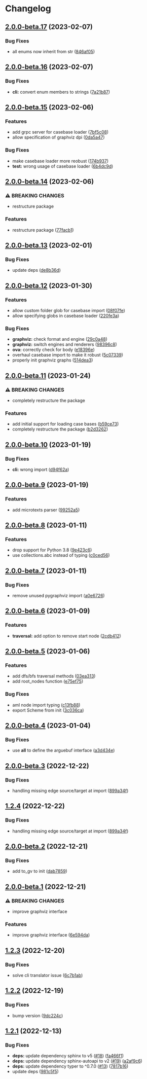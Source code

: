 # Changelog

## [2.0.0-beta.17](https://github.com/recap-utr/arguebuf-python/compare/v2.0.0-beta.16...v2.0.0-beta.17) (2023-02-07)


### Bug Fixes

* all enums now inherit from str ([846af05](https://github.com/recap-utr/arguebuf-python/commit/846af0586a415d1039d03ab95923a9423c248cfb))

## [2.0.0-beta.16](https://github.com/recap-utr/arguebuf-python/compare/v2.0.0-beta.15...v2.0.0-beta.16) (2023-02-07)


### Bug Fixes

* **cli:** convert enum members to strings ([7a21b87](https://github.com/recap-utr/arguebuf-python/commit/7a21b87926269bd57b96b15b559d3d477b7d3795))

## [2.0.0-beta.15](https://github.com/recap-utr/arguebuf-python/compare/v2.0.0-beta.14...v2.0.0-beta.15) (2023-02-06)


### Features

* add grpc server for casebase loader ([7bf5c08](https://github.com/recap-utr/arguebuf-python/commit/7bf5c085f4ff2d22f6fe856e3f5a6b9e2639ec1b))
* allow specification of graphviz dpi ([0da5a47](https://github.com/recap-utr/arguebuf-python/commit/0da5a474bc82361f9657cf6598d36f9923282f5d))


### Bug Fixes

* make casebase loader more reobust ([174b937](https://github.com/recap-utr/arguebuf-python/commit/174b937c783235664d724a53da193082ec1c9256))
* **test:** wrong usage of casebase loader ([6b4dc9d](https://github.com/recap-utr/arguebuf-python/commit/6b4dc9dbee94aa5a09cbdd58915cbf162809b961))

## [2.0.0-beta.14](https://github.com/recap-utr/arguebuf-python/compare/v2.0.0-beta.13...v2.0.0-beta.14) (2023-02-06)


### ⚠ BREAKING CHANGES

* restructure package

### Features

* restructure package ([77facb1](https://github.com/recap-utr/arguebuf-python/commit/77facb129fc215ea3f6682a9df91167e5b3e81c8))

## [2.0.0-beta.13](https://github.com/recap-utr/arguebuf-python/compare/v2.0.0-beta.12...v2.0.0-beta.13) (2023-02-01)


### Bug Fixes

* update deps ([de8b36d](https://github.com/recap-utr/arguebuf-python/commit/de8b36d67a44d4857055b53a83ff5ae3e5a3770b))

## [2.0.0-beta.12](https://github.com/recap-utr/arguebuf-python/compare/v2.0.0-beta.11...v2.0.0-beta.12) (2023-01-30)


### Features

* allow custom folder glob for casebase import ([08f07fe](https://github.com/recap-utr/arguebuf-python/commit/08f07feb33559b9468df1286c822fcd89c640395))
* allow specifying globs in casebase loader ([220fe3a](https://github.com/recap-utr/arguebuf-python/commit/220fe3a3906203c4473ebd2298cd51329ae35152))


### Bug Fixes

* **graphviz:** check format and engine ([29c0a48](https://github.com/recap-utr/arguebuf-python/commit/29c0a4858315479abbb3f34083e9397d6885b0b4))
* **graphviz:** switch engines and renderers ([98396c8](https://github.com/recap-utr/arguebuf-python/commit/98396c876f707fdf1b2ffd00faf8f90ee2d8bafa))
* **ova:** correctly check for body ([e18396e](https://github.com/recap-utr/arguebuf-python/commit/e18396e647636741ccb1c86cb9117a1917bdf508))
* overhaul casebase import to make it robust ([5c07339](https://github.com/recap-utr/arguebuf-python/commit/5c073396dbaf6a57538d166b09af5227b6caaf25))
* properly init graphviz graphs ([514dea3](https://github.com/recap-utr/arguebuf-python/commit/514dea36768a7de4678e08803531e7eca7eb5d8f))

## [2.0.0-beta.11](https://github.com/recap-utr/arguebuf-python/compare/v2.0.0-beta.10...v2.0.0-beta.11) (2023-01-24)


### ⚠ BREAKING CHANGES

* completely restructure the package

### Features

* add initial support for loading case bases ([b59ce73](https://github.com/recap-utr/arguebuf-python/commit/b59ce73417535c8e13b3cf3e0fc6f826fa7be002))
* completely restructure the package ([b2d3262](https://github.com/recap-utr/arguebuf-python/commit/b2d32621c5485d8ed6cb556bb12897d8a0d8ba92))

## [2.0.0-beta.10](https://github.com/recap-utr/arguebuf-python/compare/v2.0.0-beta.9...v2.0.0-beta.10) (2023-01-19)


### Bug Fixes

* **cli:** wrong import ([d94f62a](https://github.com/recap-utr/arguebuf-python/commit/d94f62abc6e46f2556a4cc886cc77be276c42633))

## [2.0.0-beta.9](https://github.com/recap-utr/arguebuf-python/compare/v2.0.0-beta.8...v2.0.0-beta.9) (2023-01-19)


### Features

* add microtexts parser ([99252a5](https://github.com/recap-utr/arguebuf-python/commit/99252a5be4718aec05b318a84210d41ad1313d14))

## [2.0.0-beta.8](https://github.com/recap-utr/arguebuf-python/compare/v2.0.0-beta.7...v2.0.0-beta.8) (2023-01-11)


### Features

* drop support for Python 3.8 ([9e423c6](https://github.com/recap-utr/arguebuf-python/commit/9e423c657175aef810037a06db3ee3883eb125b2))
* use collections.abc instead of typing ([c0ced56](https://github.com/recap-utr/arguebuf-python/commit/c0ced565600b3adc613f52b98b1d38f19d22944d))

## [2.0.0-beta.7](https://github.com/recap-utr/arguebuf-python/compare/v2.0.0-beta.6...v2.0.0-beta.7) (2023-01-11)


### Bug Fixes

* remove unused pygraphviz import ([a0e6726](https://github.com/recap-utr/arguebuf-python/commit/a0e67267f2014ca5b865ddcc3af67bd9f6787255))

## [2.0.0-beta.6](https://github.com/recap-utr/arguebuf-python/compare/v2.0.0-beta.5...v2.0.0-beta.6) (2023-01-09)


### Features

* **traversal:** add option to remove start node ([2cdb412](https://github.com/recap-utr/arguebuf-python/commit/2cdb412886be253593a6ad5e13fdd0e294f04a55))

## [2.0.0-beta.5](https://github.com/recap-utr/arguebuf-python/compare/v2.0.0-beta.4...v2.0.0-beta.5) (2023-01-06)


### Features

* add dfs/bfs traversal methods ([03ea313](https://github.com/recap-utr/arguebuf-python/commit/03ea3132f3f3f1db8fd40596cf0da3642bcbcf73))
* add root_nodes function ([e75ef75](https://github.com/recap-utr/arguebuf-python/commit/e75ef756e9c4c195323e21508e4858560ac740a8))


### Bug Fixes

* aml node import typing ([c13fb88](https://github.com/recap-utr/arguebuf-python/commit/c13fb88c8ab93e9d99537781c0f02e7116c690bf))
* export Scheme from init ([3c036ca](https://github.com/recap-utr/arguebuf-python/commit/3c036ca7de2c8f165d3b096a1a582145a558b1f1))

## [2.0.0-beta.4](https://github.com/recap-utr/arguebuf-python/compare/v2.0.0-beta.3...v2.0.0-beta.4) (2023-01-04)


### Bug Fixes

* use __all__ to define the arguebuf interface ([a3d434e](https://github.com/recap-utr/arguebuf-python/commit/a3d434e58e7d8ad65bf7a5876aa6badfd597df99))

## [2.0.0-beta.3](https://github.com/recap-utr/arguebuf-python/compare/v2.0.0-beta.2...v2.0.0-beta.3) (2022-12-22)


### Bug Fixes

* handling missing edge source/target at import ([899a34f](https://github.com/recap-utr/arguebuf-python/commit/899a34f866c41527d8aeb3827b072426b5f1fcc2))

## [1.2.4](https://github.com/recap-utr/arguebuf-python/compare/v1.2.3...v1.2.4) (2022-12-22)


### Bug Fixes

* handling missing edge source/target at import ([899a34f](https://github.com/recap-utr/arguebuf-python/commit/899a34f866c41527d8aeb3827b072426b5f1fcc2))

## [2.0.0-beta.2](https://github.com/recap-utr/arguebuf-python/compare/v2.0.0-beta.1...v2.0.0-beta.2) (2022-12-21)


### Bug Fixes

* add to_gv to init ([dab7859](https://github.com/recap-utr/arguebuf-python/commit/dab78590615d3ccb241b758d7cf7da7e78a5585a))

## [2.0.0-beta.1](https://github.com/recap-utr/arguebuf-python/compare/v1.2.2...v2.0.0-beta.1) (2022-12-21)


### ⚠ BREAKING CHANGES

* improve graphviz interface

### Features

* improve graphviz interface ([6e594da](https://github.com/recap-utr/arguebuf-python/commit/6e594da5b52dc6cdfb781a4f4d504ce7c179eff5))

## [1.2.3](https://github.com/recap-utr/arguebuf-python/compare/v1.2.2...v1.2.3) (2022-12-20)


### Bug Fixes

* solve cli translator issue ([6c7b1ab](https://github.com/recap-utr/arguebuf-python/commit/6c7b1ab63cc9ee2c2e667670c10a189c96d801e1))

## [1.2.2](https://github.com/recap-utr/arguebuf-python/compare/v1.2.1...v1.2.2) (2022-12-19)


### Bug Fixes

* bump version ([9dc224c](https://github.com/recap-utr/arguebuf-python/commit/9dc224c81d8ebee477da7628712b4a0e3b5bd832))

## [1.2.1](https://github.com/recap-utr/arguebuf-python/compare/v1.2.0...v1.2.1) (2022-12-13)


### Bug Fixes

* **deps:** update dependency sphinx to v5 ([#18](https://github.com/recap-utr/arguebuf-python/issues/18)) ([fa466f1](https://github.com/recap-utr/arguebuf-python/commit/fa466f11cd6c90893f103fa0e4aa4ab6ebc80822))
* **deps:** update dependency sphinx-autoapi to v2 ([#19](https://github.com/recap-utr/arguebuf-python/issues/19)) ([a2af9c6](https://github.com/recap-utr/arguebuf-python/commit/a2af9c68f4988143ccbf478f8e92f4d3c8b35292))
* **deps:** update dependency typer to ^0.7.0 ([#13](https://github.com/recap-utr/arguebuf-python/issues/13)) ([7817b16](https://github.com/recap-utr/arguebuf-python/commit/7817b16d72ecc70a868674f411f3c6a4801ef7eb))
* update deps ([981c5f5](https://github.com/recap-utr/arguebuf-python/commit/981c5f500cbdd0333a1db23d7f5a59ead1df87a4))
